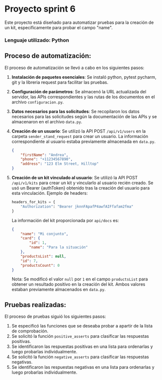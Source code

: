 # Proyecto sprint 6

Este proyecto está diseñado para automatizar pruebas para la creación de un kit, específicamente para probar el campo "name".

### Lenguaje utilizado: Python

## Proceso de automatización:

El proceso de automatización se llevó a cabo en los siguientes pasos:

1. **Instalación de paquetes esenciales**: Se instaló python, pytest pycharm, git y la libreria request para facilitar las pruebas.

2. **Configuración de parámetros**: Se almacenó la URL actualizada del servidor, las APIs correspondientes y las rutas de los documentos en el archivo `configuracion.py`.

3. **Datos necesarios para las solicitudes**: Se recopilaron los datos necesarios para las solicitudes según la documentación de las APIs y se almacenaron en el archivo `data.py`.

4. **Creación de un usuario**: Se utilizó la API POST `/api/v1/users` en la carpeta `sender_stand_request` para crear un usuario. La información correspondiente al usuario estaba previamente almacenada en `data.py`.

    ```json
    {
        "firstName": "Andrea",
        "phone": "+11234567890",
        "address": "123 Elm Street, Hilltop"
    }
    ```

5. **Creación de un kit vinculado al usuario**: Se utilizó la API POST `/api/v1/kits` para crear un kit y vincularlo al usuario recién creado. Se usó un Bearer {authToken} obtenido tras la creación del usuario para esta vinculación. Ejemplo de headers:

    ```python
    headers_for_kits = {
        "Authorization": "Bearer jknnFApafP4awfAIFfafam2fma"
    }
    ```

    La información del kit proporcionada por `api/docs` es:

    ```json
    {
        "name": "Mi conjunto",
        "card": {
            "id": 1,
            "name": "Para la situación"
        },
        "productsList": null,
        "id": 7,
        "productsCount": 0
    }
    ```

    Nota: Se modificó el valor `null` por `1` en el campo `productsList` para obtener un resultado positivo en la creación del kit. Ambos valores estaban previamente almacenados en `data.py`.

## Pruebas realizadas:

El proceso de pruebas siguió los siguientes pasos:

1. Se especificó las funciones que se deseaba probar a apartir de la lista de comprobación.
2. Se solicitó la función `positive_asserts` para clasificar las respuestas positivas.
3. Se identificaron las respuestas positivas en una lista para ordenarlas y luego probarlas individualmente.
4. Se solicitó la función `negative_asserts` para clasificar las respuestas negativas.
5. Se identificaron las respuestas negativas en una lista para ordenarlas y luego probarlas individualmente.

